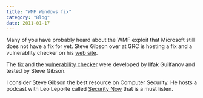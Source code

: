 ```yaml
---
title: "WMF Windows fix"
category: "Blog"
date: 2011-01-17
---
```



Many of you have probably heard about the WMF exploit that Microsoft still does not have a fix for yet. Steve Gibson over at GRC is hosting a fix and a vulnerablity checker on his [web site](http://www.GRC.com/).

The [fix](http://www.GRC.com/miscfiles/wmffix_hexblog14.exe) and the [vulnerability checker](http://www.GRC.com/miscfiles/wmf_checker_hexblog.exe) were developed by Ilfak Guilfanov and tested by Steve Gibson.

I consider Steve Gibson the best resource on Computer Security. He hosts a podcast with Leo Leporte called [Security Now](http://www.grc.com/SecurityNow.htm) that is a must listen.